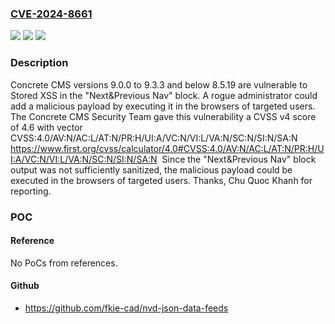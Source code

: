 ### [CVE-2024-8661](https://cve.mitre.org/cgi-bin/cvename.cgi?name=CVE-2024-8661)
![](https://img.shields.io/static/v1?label=Product&message=Concrete%20CMS&color=blue)
![](https://img.shields.io/static/v1?label=Version&message=9.0.0%3C%209.3.4%20&color=brighgreen)
![](https://img.shields.io/static/v1?label=Vulnerability&message=CWE-79%20Improper%20Neutralization%20of%20Input%20During%20Web%20Page%20Generation%20(XSS%20or%20'Cross-site%20Scripting')&color=brighgreen)

### Description

Concrete CMS versions 9.0.0 to 9.3.3 and below 8.5.19 are vulnerable to Stored XSS in the "Next&Previous Nav" block. A rogue administrator could add a malicious payload  by executing it in the browsers of targeted users. The Concrete CMS Security Team gave this vulnerability a CVSS v4 score of 4.6 with vector  CVSS:4.0/AV:N/AC:L/AT:N/PR:H/UI:A/VC:N/VI:L/VA:N/SC:N/SI:N/SA:N https://www.first.org/cvss/calculator/4.0#CVSS:4.0/AV:N/AC:L/AT:N/PR:H/UI:A/VC:N/VI:L/VA:N/SC:N/SI:N/SA:N  Since the "Next&Previous Nav" block output was not sufficiently sanitized, the malicious payload could be executed in the browsers of targeted users. Thanks, Chu Quoc Khanh for reporting.

### POC

#### Reference
No PoCs from references.

#### Github
- https://github.com/fkie-cad/nvd-json-data-feeds

